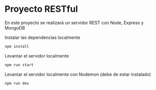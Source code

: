 # Proyecto RESTful

En este proyecto se realizará un servidor REST con Node, Express y MongoDB 

Instalar las dependencias localmente
```bash
npm install
```

Levantar el servidor localmente
```bash
npm run start
```

Levantar el servidor localmente con Nodemon (debe de estar instalado)
```bash
npm run dev
```